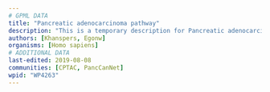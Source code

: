 ```yaml
---
# GPML DATA
title: "Pancreatic adenocarcinoma pathway"
description: "This is a temporary description for Pancreatic adenocarcinoma pathway"
authors: [Khanspers, Egonw]
organisms: [Homo sapiens]
# ADDITIONAL DATA
last-edited: 2019-08-08
communities: [CPTAC, PancCanNet]
wpid: "WP4263"
---
```

